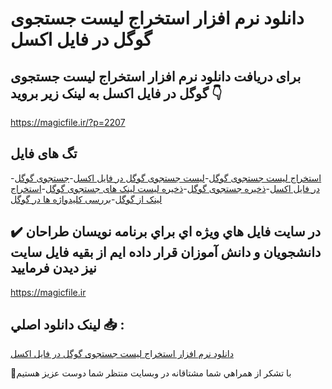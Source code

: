 # دانلود نرم افزار استخراج لیست جستجوی گوگل در فایل اکسل

## برای دریافت دانلود نرم افزار استخراج لیست جستجوی گوگل در فایل اکسل به لینک زیر بروید 👇

https://magicfile.ir/?p=2207

## تگ های فایل

-[استخراج لیست جستجوی گوگل](https://magicfile.ir/product/%d9%86%d8%b1%d9%85-%d8%a7%d9%81%d8%b2%d8%a7%d8%b1-%d8%a7%d8%b3%d8%aa%d8%ae%d8%b1%d8%a7%d8%ac-%d9%84%db%8c%d8%b3%d8%aa-%d8%ac%d8%b3%d8%aa%d8%ac%d9%88%db%8c-%da%af%d9%88%da%af%d9%84/)-[لیست جستجوی گوگل در فایل اکسل](https://magicfile.ir/product/%d9%86%d8%b1%d9%85-%d8%a7%d9%81%d8%b2%d8%a7%d8%b1-%d8%a7%d8%b3%d8%aa%d8%ae%d8%b1%d8%a7%d8%ac-%d9%84%db%8c%d8%b3%d8%aa-%d8%ac%d8%b3%d8%aa%d8%ac%d9%88%db%8c-%da%af%d9%88%da%af%d9%84/)-[جستجوی گوگل در فایل اکسل](https://magicfile.ir/product/%d9%86%d8%b1%d9%85-%d8%a7%d9%81%d8%b2%d8%a7%d8%b1-%d8%a7%d8%b3%d8%aa%d8%ae%d8%b1%d8%a7%d8%ac-%d9%84%db%8c%d8%b3%d8%aa-%d8%ac%d8%b3%d8%aa%d8%ac%d9%88%db%8c-%da%af%d9%88%da%af%d9%84/)-[ذخیره جستجوی گوگل](https://magicfile.ir/product/%d9%86%d8%b1%d9%85-%d8%a7%d9%81%d8%b2%d8%a7%d8%b1-%d8%a7%d8%b3%d8%aa%d8%ae%d8%b1%d8%a7%d8%ac-%d9%84%db%8c%d8%b3%d8%aa-%d8%ac%d8%b3%d8%aa%d8%ac%d9%88%db%8c-%da%af%d9%88%da%af%d9%84/)-[ذخیره لیست لینک های جستجوی گوگل](https://magicfile.ir/product/%d9%86%d8%b1%d9%85-%d8%a7%d9%81%d8%b2%d8%a7%d8%b1-%d8%a7%d8%b3%d8%aa%d8%ae%d8%b1%d8%a7%d8%ac-%d9%84%db%8c%d8%b3%d8%aa-%d8%ac%d8%b3%d8%aa%d8%ac%d9%88%db%8c-%da%af%d9%88%da%af%d9%84/)-[استخراج لینک از گوگل](https://magicfile.ir/product/%d9%86%d8%b1%d9%85-%d8%a7%d9%81%d8%b2%d8%a7%d8%b1-%d8%a7%d8%b3%d8%aa%d8%ae%d8%b1%d8%a7%d8%ac-%d9%84%db%8c%d8%b3%d8%aa-%d8%ac%d8%b3%d8%aa%d8%ac%d9%88%db%8c-%da%af%d9%88%da%af%d9%84/)-[بررسی کلیدواژه ها در گوگل](https://magicfile.ir/product/%d9%86%d8%b1%d9%85-%d8%a7%d9%81%d8%b2%d8%a7%d8%b1-%d8%a7%d8%b3%d8%aa%d8%ae%d8%b1%d8%a7%d8%ac-%d9%84%db%8c%d8%b3%d8%aa-%d8%ac%d8%b3%d8%aa%d8%ac%d9%88%db%8c-%da%af%d9%88%da%af%d9%84/)

## ✔️ در سايت فايل هاي ويژه اي براي برنامه نويسان طراحان دانشجويان و دانش آموزان قرار داده ايم از بقيه فايل سايت نيز ديدن فرماييد

https://magicfile.ir


## لينک دانلود اصلي 📥 :

[دانلود نرم افزار استخراج لیست جستجوی گوگل در فایل اکسل](https://magicfile.ir/product/%d9%86%d8%b1%d9%85-%d8%a7%d9%81%d8%b2%d8%a7%d8%b1-%d8%a7%d8%b3%d8%aa%d8%ae%d8%b1%d8%a7%d8%ac-%d9%84%db%8c%d8%b3%d8%aa-%d8%ac%d8%b3%d8%aa%d8%ac%d9%88%db%8c-%da%af%d9%88%da%af%d9%84/) 


🙏با تشکر از همراهي شما مشتاقانه در وبسایت منتظر شما دوست عزیز هستیم

